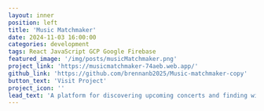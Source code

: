 ```yaml
---
layout: inner
position: left
title: 'Music Matchmaker'
date: 2024-11-03 16:00:00
categories: development
tags: React JavaScript GCP Google Firebase
featured_image: '/img/posts/musicMatchmaker.png'
project_link: 'https://musicmatchmaker-74aeb.web.app/'
github_link: 'https://github.com/brennanb2025/Music-matchmaker-copy'
button_text: 'Visit Project'
project_icon: ''
lead_text: 'A platform for discovering upcoming concerts and finding with new friends to go with.'
---
```

